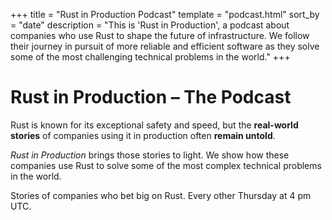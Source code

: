 +++
title = "Rust in Production Podcast"
template = "podcast.html"
sort_by = "date"
description = "This is 'Rust in Production', a podcast about companies who use Rust to shape the future of infrastructure. We follow their journey in pursuit of more reliable and efficient software as they solve some of the most challenging technical problems in the world."
+++

# Rust in Production &ndash; The Podcast

Rust is known for its exceptional safety and speed, but the **real-world
stories** of companies using it in production often **remain untold**. 

*Rust in Production* brings those stories to light.
We show how these companies use Rust to solve some of the most complex technical problems in the world.

Stories of companies who bet big on Rust. Every other Thursday at 4 pm UTC.
